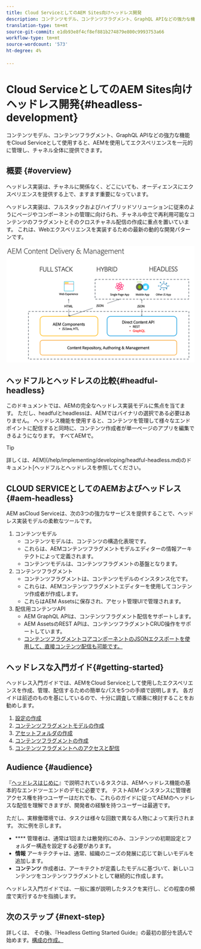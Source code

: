 ```yaml
---
title: Cloud ServiceとしてのAEM Sites向けヘッドレス開発
description: コンテンツモデル、コンテンツフラグメント、GraphQL APIなどの強力な機能をCloud Serviceとして使用すると、AEMを使用してエクスペリエンスを一元的に管理し、チャネル全体に提供できます。
translation-type: tm+mt
source-git-commit: e1db93e8f4cf8ef881b274879e800c9993753a66
workflow-type: tm+mt
source-wordcount: '573'
ht-degree: 4%

---
```



# Cloud ServiceとしてのAEM Sites向けヘッドレス開発{#headless-development}

コンテンツモデル、コンテンツフラグメント、GraphQL APIなどの強力な機能をCloud Serviceとして使用すると、AEMを使用してエクスペリエンスを一元的に管理し、チャネル全体に提供できます。

## 概要 {#overview}

ヘッドレス実装は、チャネルに関係なく、どこにいても、オーディエンスにエクスペリエンスを提供する上で、ますます重要になっています。

ヘッドレス実装は、フルスタックおよびハイブリッドソリューションに従来のようにページやコンポーネントの管理に向けられ、チャネル中立で再利用可能なコンテンツのフラグメントとそのクロスチャネル配信の作成に重点を置いています。 これは、Webエクスペリエンスを実装するための最新の動的な開発パターンです。

![AEM導入モデル](assets/aem-implementation-models.png)

## ヘッドフルとヘッドレスの比較{#headful-headless}

このドキュメントでは、AEMの完全なヘッドレス実装モデルに焦点を当てます。 ただし、headfulとheadlessは、AEMではバイナリの選択である必要はありません。 ヘッドレス機能を使用すると、コンテンツを管理して様々なエンドポイントに配信すると同時に、コンテンツ作成者が単一ページのアプリを編集できるようになります。 すべてAEMで。

>[!TIP]
>
>詳しくは、AEM](/help/implementing/developing/headful-headless.md)のドキュメント[ヘッドフルとヘッドレスを参照してください。

## CLOUD SERVICEとしてのAEMおよびヘッドレス{#aem-headless}

AEM asCloud Serviceは、次の3つの強力なサービスを提供することで、ヘッドレス実装モデルの柔軟なツールです。

1. コンテンツモデル
   * コンテンツモデルは、コンテンツの構造化表現です。
   * これらは、AEMコンテンツフラグメントモデルエディターの情報アーキテクトによって定義されます。
   * コンテンツモデルは、コンテンツフラグメントの基盤となります。
1. コンテンツフラグメント
   * コンテンツフラグメントは、コンテンツモデルのインスタンス化です。
   * これらは、AEMコンテンツフラグメントエディターを使用してコンテンツ作成者が作成します。
   * これらはAEM Assetsに保存され、アセット管理UIで管理されます。
1. 配信用コンテンツAPI
   * AEM GraphQL APIは、コンテンツフラグメント配信をサポートします。
   * AEM AssetsのREST APIは、コンテンツフラグメントCRUD操作をサポートしています。
   * [コンテンツフラグメントコアコンポーネントのJSONエクスポートを使用して、直接コンテンツ配信も可能です。](https://docs.adobe.com/content/help/ja-JP/experience-manager-core-components/using/components/content-fragment-component.html)

## ヘッドレスな入門ガイド{#getting-started}

ヘッドレス入門ガイドでは、AEMをCloud Serviceとして使用したエクスペリエンスを作成、管理、配信するための簡単なパスを5つの手順で説明します。 各ガイドは前述のものを基にしているので、十分に調査して順番に検討することをお勧めします。

1. [設定の作成](getting-started/create-configuration.md)
1. [コンテンツフラグメントモデルの作成](getting-started/create-content-model.md)
1. [アセットフォルダの作成](getting-started/create-assets-folder.md)
1. [コンテンツフラグメントの作成](getting-started/create-content-fragment.md)
1. [コンテンツフラグメントへのアクセスと配信](getting-started/create-api-request.md)

## Audience {#audience}

『[ヘッドレスはじめに](#getting-started)』で説明されているタスクは、AEMヘッドレス機能の基本的なエンドツーエンドのデモに必要です。 テストAEMインスタンスに管理者アクセス権を持つユーザーはだれでも、これらのガイドに従ってAEMのヘッドレスな配信を理解できますが、開発者の経験を持つユーザーは最適です。

ただし、実稼働環境では、タスクは様々な回数で異なる人物によって実行されます。 次に例を示します。

* **** 管理者は、通常は1回または散発的にのみ、コンテンツの初期設定とフォルダー構造を設定する必要があります。
* **情報** アーキテクチャは、通常、組織のニーズの発展に応じて新しいモデルを追加します。
* **コンテンツ** 作成者は、アーキテクトが定義したモデルに基づいて、新しいコンテンツをコンテンツフラグメントとして継続的に作成します。

ヘッドレス入門ガイドでは、一般に誰が説明したタスクを実行し、どの程度の頻度で実行するかを指摘します。

## 次のステップ {#next-step}

詳しくは、 その後、『Headless Getting Started Guide』の最初の部分を読んで始めます。[構成の作成。](getting-started/create-configuration.md)
